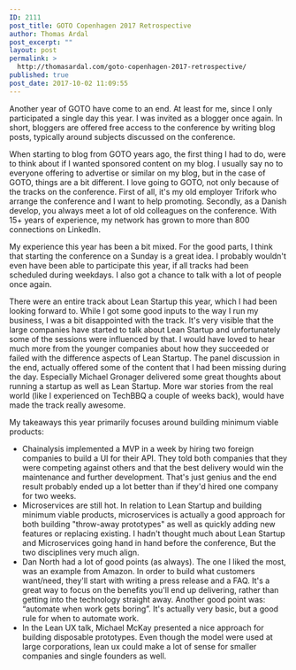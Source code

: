 ```yaml
---
ID: 2111
post_title: GOTO Copenhagen 2017 Retrospective
author: Thomas Ardal
post_excerpt: ""
layout: post
permalink: >
  http://thomasardal.com/goto-copenhagen-2017-retrospective/
published: true
post_date: 2017-10-02 11:09:55
---
```

Another year of GOTO have come to an end. At least for me, since I only participated a single day this year. I was invited as a blogger once again. In short, bloggers are offered free access to the conference by writing blog posts, typically around subjects discussed on the conference.

When starting to blog from GOTO years ago, the first thing I had to do, were to think about if I wanted sponsored content on my blog. I usually say no to everyone offering to advertise or similar on my blog, but in the case of GOTO, things are a bit different. I love going to GOTO, not only because of the tracks on the conference. First of all, it's my old employer Trifork who arrange the conference and I want to help promoting. Secondly, as a Danish develop, you always meet a lot of old colleagues on the conference. With 15+ years of experience, my network has grown to more than 800 connections on LinkedIn.

My experience this year has been a bit mixed. For the good parts, I think that starting the conference on a Sunday is a great idea. I probably wouldn't even have been able to participate this year, if all tracks had been scheduled during weekdays. I also got a chance to talk with a lot of people once again.

There were an entire track about Lean Startup this year, which I had been looking forward to. While I got some good inputs to the way I run my business, I was a bit disappointed with the track. It's very visible that the large companies have started to talk about Lean Startup and unfortunately some of the sessions were influenced by that. I would have loved to hear much more from the younger companies about how they succeeded or failed with the difference aspects of Lean Startup. The panel discussion in the end, actually offered some of the content that I had been missing during the day. Especially Michael Gronager delivered some great thoughts about running a startup as well as Lean Startup. More war stories from the real world (like I experienced on TechBBQ a couple of weeks back), would have made the track really awesome.

My takeaways this year primarily focuses around building minimum viable products:

<ul>
<li>Chainalysis implemented a MVP in a week by hiring two foreign companies to build a UI for their API. They told both companies that they were competing against others and that the best delivery would win the maintenance and further development. That's just genius and the end result probably ended up a lot better than if they'd hired one company for two weeks.</li>
<li>Microservices are still hot. In relation to Lean Startup and building minimum viable products, microservices is actually a good approach for both building "throw-away prototypes" as well as quickly adding new features or replacing existing. I hadn't thought much about Lean Startup and Microservices going hand in hand before the conference, But the two disciplines very much align.</li>
<li>Dan North had a lot of good points (as always). The one I liked the most, was an example from Amazon. In order to build what customers want/need, they'll start with writing a press release and a FAQ. It's a great way to focus on the benefits you'll end up delivering, rather than getting into the technology straight away. Another good point was: “automate when work gets boring”. It's actually very basic, but a good rule for when to automate work.</li>
<li>In the Lean UX talk, Michael McKay presented a nice approach for building disposable prototypes. Even though the model were used at large corporations, lean ux could make a lot of sense for smaller companies and single founders as well.</li>
</ul>